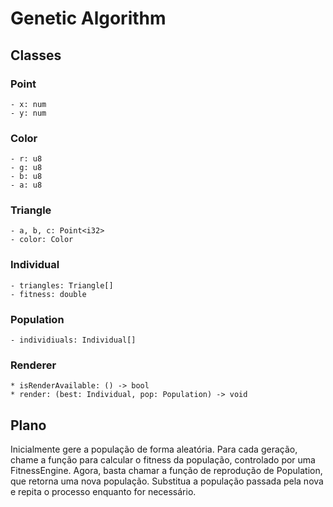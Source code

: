 # Genetic Algorithm

## Classes

### Point
    - x: num
    - y: num

### Color
    - r: u8
    - g: u8
    - b: u8
    - a: u8

### Triangle
    - a, b, c: Point<i32>
    - color: Color

### Individual
    - triangles: Triangle[]
    - fitness: double
    
### Population
    - individiuals: Individual[]

### Renderer
    * isRenderAvailable: () -> bool
    * render: (best: Individual, pop: Population) -> void

## Plano

Inicialmente gere a população de forma aleatória.
Para cada geração, chame a função para calcular o fitness da população,
controlado por uma FitnessEngine.
Agora, basta chamar a função de reprodução de Population, que retorna uma nova
população. Substitua a população passada pela nova e repita o processo enquanto
for necessário.
